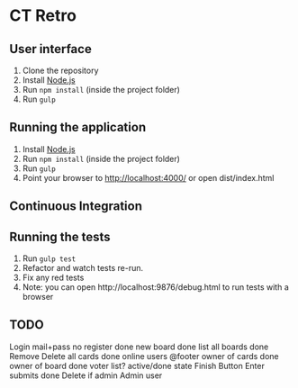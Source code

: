 # CT Retro

## User interface

1. Clone the repository
2. Install [Node.js](https://nodejs.org/en/)
3. Run ```npm install``` (inside the project folder)
4. Run ```gulp```

## Running the application

1. Install [Node.js](https://nodejs.org/en/)
2. Run ```npm install``` (inside the project folder)
3. Run ```gulp```
4. Point your browser to [http://localhost:4000/](http://localhost:4000/) or open dist/index.html

## Continuous Integration
## Running the tests

1. Run ```gulp test```
2. Refactor and watch tests re-run.
3. Fix any red tests
4. Note: you can open http://localhost:9876/debug.html to run tests with a browser


## TODO
Login mail+pass no register             done
new board                               done
list all boards                         done
Remove Delete all cards                 done
online users @footer
owner of cards                          done
owner of board                          done
voter list?
active/done state Finish Button
Enter submits                           done
Delete if admin
Admin user
